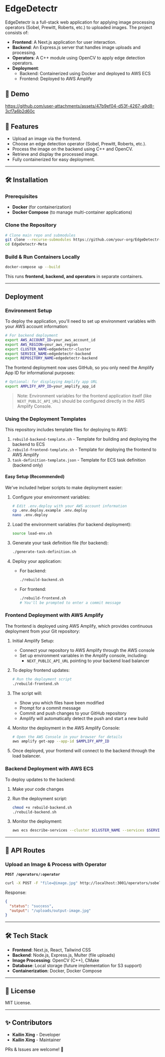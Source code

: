 # EdgeDetectr

EdgeDetectr is a full-stack web application for applying image processing operators (Sobel, Prewitt, Roberts, etc.) to uploaded images. The project consists of:

- **Frontend**: A Next.js application for user interaction.
- **Backend**: An Express.js server that handles image uploads and processing.
- **Operators**: A C++ module using OpenCV to apply edge detection operators.
- **Deployment**: 
  - Backend: Containerized using Docker and deployed to AWS ECS
  - Frontend: Deployed to AWS Amplify

## 🎥 Demo
https://github.com/user-attachments/assets/47b9ef04-d53f-4267-a9d8-3cf7a6b2d60c


## 🚀 Features
- Upload an image via the frontend.
- Choose an edge detection operator (Sobel, Prewitt, Roberts, etc.).
- Process the image on the backend using C++ and OpenCV.
- Retrieve and display the processed image.
- Fully containerized for easy deployment.

---

## 🛠️ Installation

### Prerequisites
- **Docker** (for containerization)
- **Docker Compose** (to manage multi-container applications)

### Clone the Repository
```sh
# Clone main repo and submodules
git clone --recurse-submodules https://github.com/your-org/EdgeDetectr-Meta.git
cd EdgeDetectr-Meta
```

### Build & Run Containers Locally
```sh
docker-compose up --build
```
This runs **frontend, backend, and operators** in separate containers.

---

## Deployment

### Environment Setup

To deploy the application, you'll need to set up environment variables with your AWS account information:

```bash
# For backend deployment
export AWS_ACCOUNT_ID=your_aws_account_id
export AWS_REGION=your_aws_region
export CLUSTER_NAME=edgedetectr-cluster
export SERVICE_NAME=edgedetectr-backend
export REPOSITORY_NAME=edgedetectr-backend
```

The frontend deployment now uses GitHub, so you only need the Amplify App ID for informational purposes:
```bash
# Optional: for displaying Amplify app URL
export AMPLIFY_APP_ID=your_amplify_app_id
```

> Note: Environment variables for the frontend application itself (like `NEXT_PUBLIC_API_URL`) should be configured directly in the AWS Amplify Console.

### Using the Deployment Templates

This repository includes template files for deploying to AWS:

1. `rebuild-backend-template.sh` - Template for building and deploying the backend to ECS
2. `rebuild-frontend-template.sh` - Template for deploying the frontend to AWS Amplify
3. `task-definition-template.json` - Template for ECS task definition (backend only)

#### Easy Setup (Recommended)

We've included helper scripts to make deployment easier:

1. Configure your environment variables:
   ```bash
   # Edit .env.deploy with your AWS account information
   cp .env.deploy.example .env.deploy
   nano .env.deploy
   ```

2. Load the environment variables (for backend deployment):
   ```bash
   source load-env.sh
   ```

3. Generate your task definition file (for backend):
   ```bash
   ./generate-task-definition.sh
   ```

4. Deploy your application:
   - For backend:
     ```bash
     ./rebuild-backend.sh
     ```
   - For frontend:
     ```bash
     ./rebuild-frontend.sh
     # You'll be prompted to enter a commit message
     ```

### Frontend Deployment with AWS Amplify

The frontend is deployed using AWS Amplify, which provides continuous deployment from your Git repository:

1. Initial Amplify Setup:
   - Connect your repository to AWS Amplify through the AWS console
   - Set up environment variables in the Amplify console, including:
     - `NEXT_PUBLIC_API_URL` pointing to your backend load balancer

2. To deploy frontend updates:
   ```bash
   # Run the deployment script
   ./rebuild-frontend.sh
   ```

3. The script will:
   - Show you which files have been modified
   - Prompt for a commit message
   - Commit and push changes to your GitHub repository
   - Amplify will automatically detect the push and start a new build

4. Monitor the deployment in the AWS Amplify Console:
   ```bash
   # Open the AWS Console in your browser for details
   aws amplify get-app --app-id $AMPLIFY_APP_ID
   ```

5. Once deployed, your frontend will connect to the backend through the load balancer.

### Backend Deployment with AWS ECS

To deploy updates to the backend:

1. Make your code changes
2. Run the deployment script:
   ```bash
   chmod +x rebuild-backend.sh
   ./rebuild-backend.sh
   ```

3. Monitor the deployment:
   ```bash
   aws ecs describe-services --cluster $CLUSTER_NAME --services $SERVICE_NAME
   ```

---

## 📌 API Routes

### **Upload an Image & Process with Operator**
**`POST /operators/:operator`**
```sh
curl -X POST -F "file=@image.jpg" http://localhost:3001/operators/sobel
```
Response:
```json
{
  "status": "success",
  "output": "/uploads/output-image.jpg"
}
```

---

## 🛠️ Tech Stack
- **Frontend**: Next.js, React, Tailwind CSS
- **Backend**: Node.js, Express.js, Multer (file uploads)
- **Image Processing**: OpenCV (C++), CMake
- **Database**: Local storage (future implementation for S3 support)
- **Containerization**: Docker, Docker Compose

---

## 📜 License
MIT License.

---

## ✨ Contributors
- **Kailin Xing** - Developer
- **Kailin Xing** - Maintainer

PRs & Issues are welcome! 🚀